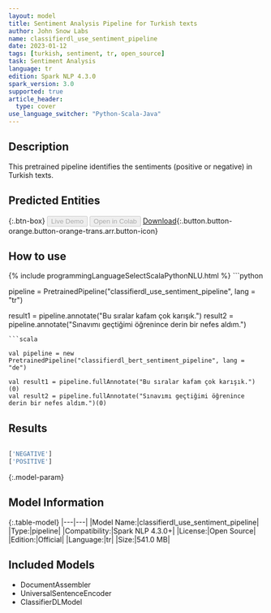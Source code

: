 ```yaml
---
layout: model
title: Sentiment Analysis Pipeline for Turkish texts
author: John Snow Labs
name: classifierdl_use_sentiment_pipeline
date: 2023-01-12
tags: [turkish, sentiment, tr, open_source]
task: Sentiment Analysis
language: tr
edition: Spark NLP 4.3.0
spark_version: 3.0
supported: true
article_header:
  type: cover
use_language_switcher: "Python-Scala-Java"
---
```


## Description

This pretrained pipeline identifies the sentiments (positive or negative) in Turkish texts.

## Predicted Entities



{:.btn-box}
<button class="button button-orange" disabled>Live Demo</button>
<button class="button button-orange" disabled>Open in Colab</button>
[Download](https://s3.amazonaws.com/auxdata.johnsnowlabs.com/public/models/classifierdl_use_sentiment_pipeline_tr_4.3.0_3.0_1673543895690.zip){:.button.button-orange.button-orange-trans.arr.button-icon}

## How to use



<div class="tabs-box" markdown="1">
{% include programmingLanguageSelectScalaPythonNLU.html %}
```python

pipeline = PretrainedPipeline("classifierdl_use_sentiment_pipeline", lang = "tr")

result1 = pipeline.annotate("Bu sıralar kafam çok karışık.")
result2 = pipeline.annotate("Sınavımı geçtiğimi öğrenince derin bir nefes aldım.")
```
```scala

val pipeline = new PretrainedPipeline("classifierdl_bert_sentiment_pipeline", lang = "de")

val result1 = pipeline.fullAnnotate("Bu sıralar kafam çok karışık.")(0)
val result2 = pipeline.fullAnnotate("Sınavımı geçtiğimi öğrenince derin bir nefes aldım.")(0)
```
</div>

## Results

```bash

['NEGATIVE']
['POSITIVE']
```

{:.model-param}
## Model Information

{:.table-model}
|---|---|
|Model Name:|classifierdl_use_sentiment_pipeline|
|Type:|pipeline|
|Compatibility:|Spark NLP 4.3.0+|
|License:|Open Source|
|Edition:|Official|
|Language:|tr|
|Size:|541.0 MB|

## Included Models

- DocumentAssembler
- UniversalSentenceEncoder
- ClassifierDLModel